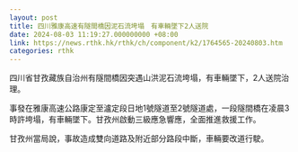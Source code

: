 ```yaml
---
layout: post
title: 四川雅康高速有隧間橋因泥石流垮塌　有車輛墜下2人送院
date: 2024-08-03 11:19:27.000000000 +08:00
link: https://news.rthk.hk/rthk/ch/component/k2/1764565-20240803.htm
categories: rthk
---
```


四川省甘孜藏族自治州有隧間橋因突遇山洪泥石流垮塌，有車輛墜下，2人送院治理。

事發在雅康高速公路康定至瀘定段日地1號隧道至2號隧道處，一段隧間橋在凌晨3時許垮塌，有車輛墜下。甘孜州啟動三級應急響應，全面推進救援工作。

甘孜州當局說，事故造成雙向道路及附近部分路段中斷，車輛要改道行駛。
